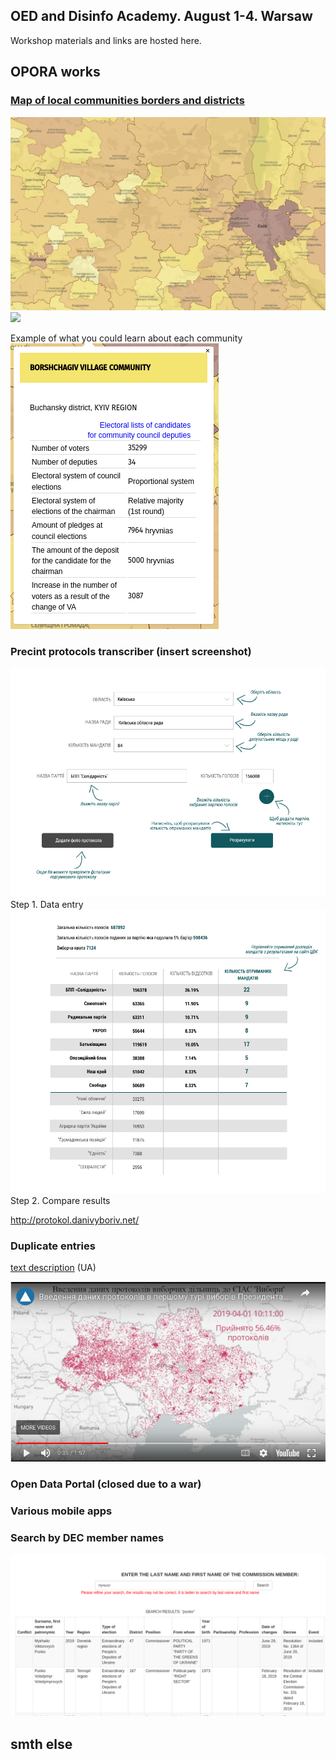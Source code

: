 ## OED and Disinfo Academy. August 1-4. Warsaw

Workshop materials and links are hosted here.

## OPORA works

### [Map of local communities borders and districts](https://www.oporaua.org/longrid/map_2020.html)

![](/img/map2020.png)
![](https://ruzzia.info/img_github_pages/communitymap.gif)

Example of what you could learn about each community ![](/img/borshch.png)

### Precint protocols transcriber (insert screenshot)
![](/img/racoon_verifier_protentty.png)
Step 1. Data entry
![](/img/racoon_verifier_check.png)
Step 2. Compare results

<http://protokol.danivyboriv.net/>

### Duplicate entries

[text description](https://danivyboriv.net/archives/779) (UA)

[![Watch the video](/img/duplentriesscreenshot.png)](https://www.youtube.com/watch?v=6B7JeQtQuQw&feature=youtu.be)

### Open Data Portal (closed due to a war)

### Various mobile apps

### Search by DEC member names

![](/img/tvkoporauaorg.png)

## smth else
